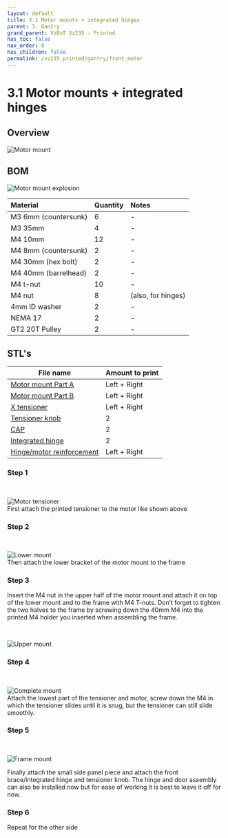 ```yaml
---
layout: default
title: 3.1 Motor mounts + integrated hinges
parent: 3. Gantry
grand_parent: VzBoT Vz235 - Printed 
has_toc: false
nav_order: 0
has_children: false
permalink: /vz235_printed/gantry/front_motor
---
```


# 3.1 Motor mounts + integrated hinges

## Overview

![Motor mount](/assets/images/manual/vz235_printed/gantry/motor_mount.png)

## BOM

![Motor mount explosion](/assets/images/manual/vz235_printed/gantry/motor_mount_detail.png)

| Material        | Quantity          | Notes |
|:-------------|:------------------|:------|
| M3 6mm (countersunk)          | 6 | -  |
| M3 35mm | 4 | - |
| M4 10mm | 12 | - |
| M4 8mm (countersunk) | 2 | - |
| M4 30mm (hex bolt) | 2 | - |
| M4 40mm (barrelhead) | 2 | - |
| M4 t-nut | 10 | - |
| M4 nut | 8 | (also, for hinges) |
| 4mm ID washer | 2 | - |
| NEMA 17 | 2 | - |
| GT2 20T Pulley | 2 | - |

## STL's

| File name | Amount to print |
|-----------|-----------------|
| <a href="https://github.com/VzBoT3D/VzBoT-Vz235/blob/main/Assemblies%20%26%20STL/Frame/Frame%20brace.stl" target="_blank">Motor mount Part A</a> | Left + Right |
| <a href="https://github.com/VzBoT3D/VzBoT-Vz235/blob/main/Assemblies%20%26%20STL/Frame/Frame%20brace.stl" target="_blank">Motor mount Part B</a> | Left + Right |
| <a href="https://github.com/VzBoT3D/VzBoT-Vz235/blob/main/Assemblies%20%26%20STL/Frame/Frame%20brace.stl" target="_blank">X tensioner</a> | Left + Right |
| <a href="https://github.com/VzBoT3D/VzBoT-Vz235/blob/main/Assemblies%20%26%20STL/Frame/Frame%20brace.stl" target="_blank">Tensioner knob</a> | 2 |
| <a href="https://github.com/VzBoT3D/VzBoT-Vz235/blob/main/Assemblies%20%26%20STL/Frame/Frame%20brace.stl" target="_blank">CAP</a> | 2 |
| <a href="https://github.com/VzBoT3D/VzBoT-Vz235/blob/main/Assemblies%20%26%20STL/Frame/Frame%20brace.stl" target="_blank">Integrated hinge</a> | 2 |
| <a href="https://github.com/VzBoT3D/VzBoT-Vz235/blob/main/Assemblies%20%26%20STL/Frame/Frame%20brace.stl" target="_blank">Hinge/motor reinforcement</a> | Left + Right |

### Step 1
<br>

![Motor tensioner](/assets/images/manual/vz235_printed/gantry/motor_tensioner.png)
<br>
First attach the printed tensioner to the motor like shown above

### Step 2
<br>

![Lower mount](/assets/images/manual/vz235_printed/gantry/motor_lower_mount.png)
<br>
Then attach the lower bracket of the motor mount to the frame

### Step 3
Insert the M4 nut in the upper half of the motor mount and attach it on top of the lower mount and to the frame with M4 T-nuts. Don’t forget to tighten the two halves to the frame by screwing down the 40mm M4 into the printed M4 holder you inserted when assembling the frame.

<br>

![Upper mount](/assets/images/manual/vz235_printed/gantry/motor_upper_mount.png)
<br>

### Step 4
<br>

![Complete mount](/assets/images/manual/vz235_printed/gantry/motor_complete_mount.png)
<br>
Attach the lowest part of the tensioner and motor, screw down the M4 in which the tensioner slides until it is snug, but the tensioner can still slide smoothly.

### Step 5
<br>

![Frame mount](/assets/images/manual/vz235_printed/gantry/motor_frame_mount.png)
<br>

Finally attach the small side panel piece and attach the front brace/integrated hinge and tensioner knob. The hinge and door assembly can also be installed now but for ease of working it is best to leave it off for now.

### Step 6

Repeat for the other side